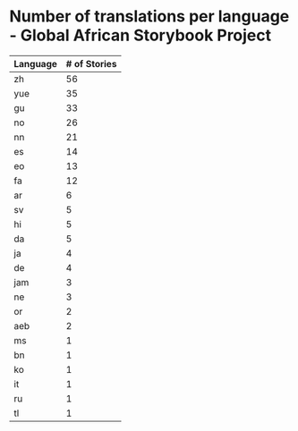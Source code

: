 # Number of translations per language - Global African Storybook Project

Language | # of Stories
-------- | ------------
zh | 56
yue | 35
gu | 33
no | 26
nn | 21
es | 14
eo | 13
fa | 12
ar | 6
sv | 5
hi | 5
da | 5
ja | 4
de | 4
jam | 3
ne | 3
or | 2
aeb | 2
ms | 1
bn | 1
ko | 1
it | 1
ru | 1
tl | 1
